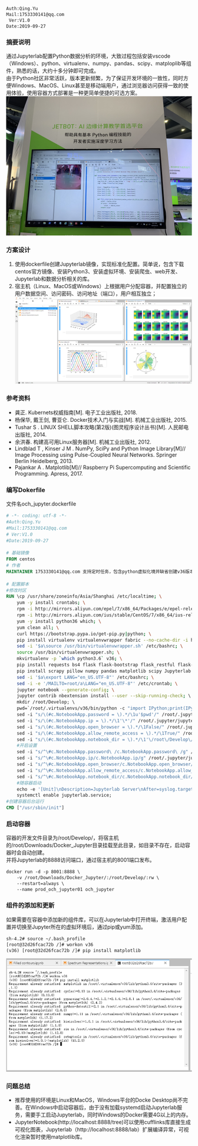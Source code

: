 ```shell
Auth:Qing.Yu
Mail:1753330141@qq.com
 Ver:V1.0
Date:2019-09-27
```

### 摘要说明
通过Jupyterlab配置Python数据分析的环境，大致过程包括安装vscode（Windows）、python、virtualenv、numpy、pandas、scipy、matploplib等组件，熟悉的话，大约十多分钟即可完成。  
由于Python社区非常活跃，版本更新频繁，为了保证开发环境的一致性，同时方便Windows、MacOS、Linux甚至是移动端用户，通过浏览器访问获得一致的使用体验，使用容器方式部署是一种更简单便捷的可选方案。
![示例](https://github.com/QingYu2017/pic/blob/master/20190927154842.png)

### 方案设计
1. 使用dockerfile创建Jupyterlab镜像，实现标准化配置。简单说，包含下载centos官方镜像、安装Python3、安装虚拟环境、安装爬虫、web开发、Jupyterlab和数据分析相关的库。
1. 宿主机（Linux、MacOS或Windows）上根据用户分配容器，并配置独立的用户数据空间、访问密码、访问地址（端口），用户相互独立；
![示例](https://github.com/QingYu2017/pic/blob/master/20190927144045.png)

### 参考资料
- 龚正. Kubernets权威指南[M]. 电子工业出版社, 2018. 
- 杨保华, 戴王剑, 曹亚仑. Docker技术入门与实战[M]. 机械工业出版社, 2015.
- Tushar S . LINUX SHELL脚本攻略(第2版)(图灵程序设计丛书)[M]. 人民邮电出版社, 2014.
- 余洪春. 构建高可用Linux服务器[M]. 机械工业出版社, 2012.
- Lindblad T , Kinser J M . NumPy, SciPy and Python Image Library[M]// Image Processing using Pulse-Coupled Neural Networks. Springer Berlin Heidelberg, 2013.
- Pajankar A . Matplotlib[M]// Raspberry Pi Supercomputing and Scientific Programming. Apress, 2017.

### 编写Dokerfile
文件名och_jupyter.dockerfile
```dockerfile
# -*- coding: utf-8 -*- 
#Auth:Qing.Yu
#Mail:1753330141@qq.com
# Ver:V1.0
#Date:2019-09-27

# 基础镜像
FROM centos
# 作者
MAINTAINER 1753330141@qq.com 支持定时任务，包含python虚拟化境并缺省创建v36版本环境，集成常规使用的爬虫、网络管理、flask、Scrapy等常用功能，jupyterlab环境

# 配置脚本
#修改时区
RUN \cp /usr/share/zoneinfo/Asia/Shanghai /etc/localtime; \
    yum -y install crontabs; \
    rpm -i http://mirrors.aliyun.com/epel/7/x86_64/Packages/e/epel-release-7-11.noarch.rpm; \
    rpm -i http://mirrors.aliyun.com/ius/stable/CentOS/7/x86_64/ius-release-1.0-15.ius.centos7.noarch.rpm; \
    yum -y install python36 which; \
    yum clean all; \
    curl https://bootstrap.pypa.io/get-pip.py|python; \
    pip install virtualenv virtualenvwrapper fabric --no-cache-dir -i http://mirrors.aliyun.com/pypi/simple/ --trusted-host mirrors.aliyun.com; \
    sed -i '$a\source /usr/bin/virtualenvwrapper.sh' /etc/bashrc; \
    source /usr/bin/virtualenvwrapper.sh; \
    mkvirtualenv -p `which python3.6` v36; \
    pip install requests bs4 flask flask-bootstrap flask_restful flask-admin paramiko pymssql pymysql redis --no-cache-dir -i http://mirrors.aliyun.com/pypi/simple/ --trusted-host mirrors.aliyun.com; \
    pip install scrapy pillow numpy pandas matplotlib scipy Jupyterlab jupyter_contrib_nbextensions cufflinks --no-cache-dir -i http://mirrors.aliyun.com/pypi/simple/ --trusted-host mirrors.aliyun.com; \
    sed -i '$a\export LANG="en_US.UTF-8"' /etc/bashrc; \
    sed -i -e '/MAILTO=root/a\LANG="en_US.UTF-8"' /etc/crontab; \
    jupyter notebook --generate-config; \
    jupyter contrib nbextension install --user --skip-running-check; \    
    mkdir /root/Develop; \    
    pwd=`/root/.virtualenvs/v36/bin/python -c "import IPython;print(IPython.lib.passwd('1&34Abcd'))"`; \
    sed -i "s/\(#c.NotebookApp.password = \).*/\1u'$pwd'/" /root/.jupyter/jupyter_notebook_config.py; \
    sed -i "s/\(#c.NotebookApp.ip = \).*/\1'\*'/" /root/.jupyter/jupyter_notebook_config.py; \
    sed -i "s/\(#c.NotebookApp.open_browser = \).*/\1False/" /root/.jupyter/jupyter_notebook_config.py; \
    sed -i "s/\(#c.NotebookApp.allow_remote_access = \).*/\1True/" /root/.jupyter/jupyter_notebook_config.py; \
    sed -i "s/\(#c.NotebookApp.notebook_dir = \).*/\1'\/root\/Develop\/'/" /root/.jupyter/jupyter_notebook_config.py; \
    #开启设置
    sed -i "s/^\#c.NotebookApp.password\ /c.NotebookApp.password\ /g" /root/.jupyter/jupyter_notebook_config.py; \
    sed -i "s/^\#c.NotebookApp.ip/c.NotebookApp.ip/g" /root/.jupyter/jupyter_notebook_config.py; \
    sed -i "s/^\#c.NotebookApp.open_browser/c.NotebookApp.open_browser/g" /root/.jupyter/jupyter_notebook_config.py; \
    sed -i "s/^\#c.NotebookApp.allow_remote_access/c.NotebookApp.allow_remote_access/g" /root/.jupyter/jupyter_notebook_config.py; \
    sed -i "s/^\#c.NotebookApp.notebook_dir/c.NotebookApp.notebook_dir/g" /root/.jupyter/jupyter_notebook_config.py; \
    #随容器启动
    echo -e '[Unit]\nDescription=Jupyterlab Server\nAfter=syslog.target network.target\n\n[Service]\nUser=root\nExecStart=/root/.virtualenvs/v36/bin/jupyter lab --allow-root\nRestart=always\n\n[Install]\nWantedBy=multi-user.target' >/etc/systemd/system/jupyterlab.service; \
    systemctl enable jupyterlab.service;    
#创建容器后台运行
CMD ["/usr/sbin/init"]
```
### 启动容器
容器的开发文件目录为/root/Develop/，将宿主机的/root/Downloads/Docker_Jupyter目录挂载至此目录，如目录不存在，启动容器时会自动创建。  
并将Jupyterlab的8888访问端口，通过宿主机的8001端口发布。
```shell
docker run -d -p 8001:8888 \
    -v /root/Downloads/Docker_Jupyter/:/root/Develop/:rw \
    --restart=always \
    --name prod_och_jupyter01 och_jupyter
```

### 组件的添加和更新
如果需要在容器中添加新的组件库，可以在Jupyterlab中打开终端，激活用户配置并切换至Jupyter所在的虚拟环境后，通过pip或yum添加。
```shell
sh-4.2# source ~/.bash_profile 
[root@32d26fcac72b /]# workon v36
(v36) [root@32d26fcac72b /]# pip install matplotlib
```
![示例](https://github.com/QingYu2017/pic/blob/master/20190927144249.png)

### 问题总结
- 推荐使用的环境是Linux和MacOS，Windows平台的Docke Desktop尚不完善。在Windows中启动容器后，由于没有加载systemd启动Jupyterlab服务，需要手工启动Jupyterlab，同时Windows的Docker需要4G以上的内存。
- JupyterNotebook(http://localhost:8888/tree)可以使用cufflinks库直接生成可视化图表，Jupyterlab（http://localhost:8888/lab）扩展编译异常，可视化渲染暂时使用matplotlib库。



